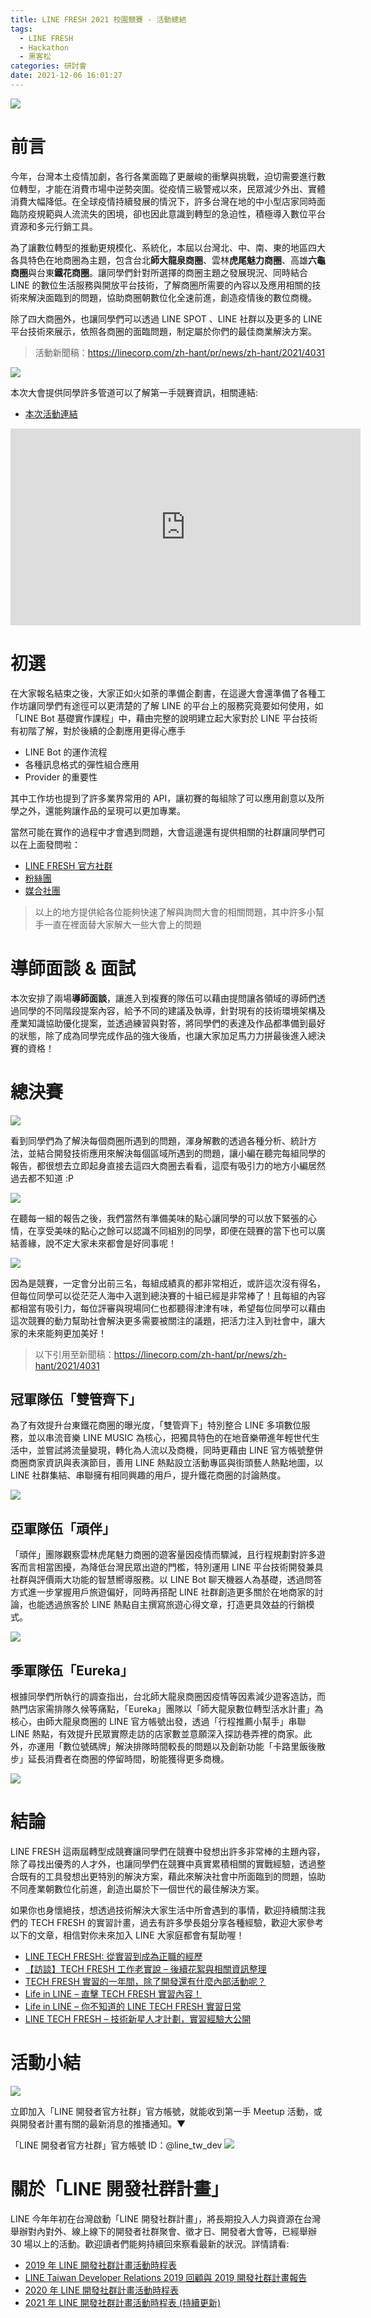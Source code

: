 ```yaml
---
title: LINE FRESH 2021 校園競賽 - 活動總結
tags:
  - LINE FRESH
  - Hackathon
  - 黑客松
categories: 研討會
date: 2021-12-06 16:01:27
---
```


![](https://nijialin.com/images/2021/fresh-2021/4.JPG)

# 前言

今年，台灣本土疫情加劇，各行各業面臨了更嚴峻的衝擊與挑戰，迫切需要進行數位轉型，才能在消費市場中逆勢突圍。從疫情三級警戒以來，民眾減少外出、實體消費大幅降低。在全球疫情持續發展的情況下，許多台灣在地的中小型店家同時面臨防疫規範與人流流失的困境，卻也因此意識到轉型的急迫性，積極導入數位平台資源和多元行銷工具。

為了讓數位轉型的推動更規模化、系統化，本屆以台灣北、中、南、東的地區四大各具特色在地商圈為主題，包含台北**師大龍泉商圈**、雲林**虎尾魅力商圈**、高雄**六龜商圈**與台東**鐵花商圈**。讓同學們針對所選擇的商圈主題之發展現況、同時結合 LINE 的數位生活服務與開放平台技術，了解商圈所需要的內容以及應用相關的技術來解決面臨到的問題，協助商圈朝數位化全速前進，創造疫情後的數位商機。

除了四大商圈外，也讓同學們可以透過 LINE SPOT 、LINE 社群以及更多的 LINE 平台技術來展示，依照各商圈的面臨問題，制定屬於你們的最佳商業解決方案。

> 活動新聞稿：https://linecorp.com/zh-hant/pr/news/zh-hant/2021/4031

![](https://nijialin.com/images/2021/fresh-2021/10.png)

本次大會提供同學許多管道可以了解第一手競賽資訊，相關連結:

- [本次活動連結](https://tw-fresh.line.me/)
<!-- more -->

<iframe width="560" height="315" src="https://www.youtube.com/embed/vBJ50m14dw0" title="YouTube video player" frameborder="0" allow="accelerometer; autoplay; clipboard-write; encrypted-media; gyroscope; picture-in-picture" allowfullscreen></iframe>

# 初選

在大家報名結束之後，大家正如火如荼的準備企劃書，在這邊大會還準備了各種工作坊讓同學們有途徑可以更清楚的了解 LINE 的平台上的服務究竟要如何使用，如「LINE Bot 基礎實作課程」中，藉由完整的說明建立起大家對於 LINE 平台技術有初階了解，對於後續的企劃應用更得心應手

<script async class="speakerdeck-embed" data-slide="24" data-id="0ec99040fbed4ad592fcf1c40dfa1f4e" data-ratio="1.77777777777778" src="//speakerdeck.com/assets/embed.js"></script>

- LINE Bot 的運作流程
- 各種訊息格式的彈性組合應用
- Provider 的重要性

<script async class="speakerdeck-embed" data-slide="6" data-id="0ec99040fbed4ad592fcf1c40dfa1f4e" data-ratio="1.77777777777778" src="//speakerdeck.com/assets/embed.js"></script>

其中工作坊也提到了許多業界常用的 API，讓初賽的每組除了可以應用創意以及所學之外，還能夠讓作品的呈現可以更加專業。

<script async class="speakerdeck-embed" data-slide="41" data-id="0ec99040fbed4ad592fcf1c40dfa1f4e" data-ratio="1.77777777777778" src="//speakerdeck.com/assets/embed.js"></script>

當然可能在實作的過程中才會遇到問題，大會這邊還有提供相關的社群讓同學們可以在上面發問啦：

- [LINE FRESH 官方社群](https://line.me/ti/g2/5HE7p2ZJqSWVmRhK0yf-yvulbn-ruJRM3cYVcw?utm_source=invitation&utm_medium=link_copy&utm_campaign=default)
- [粉絲團](https://www.facebook.com/LINEFRESHTW)
- [媒合社團](https://www.facebook.com/groups/1088588318552834)

> 以上的地方提供給各位能夠快速了解與詢問大會的相關問題，其中許多小幫手一直在裡面替大家解大一些大會上的問題

# 導師面談 & 面試

本次安排了兩場**導師面談**，讓進入到複賽的隊伍可以藉由提問讓各領域的導師們透過同學的不同階段提案內容，給予不同的建議及執導，針對現有的技術環境架構及產業知識協助優化提案，並透過練習與對答，將同學們的表達及作品都準備到最好的狀態，除了成為同學完成作品的強大後盾，也讓大家加足馬力力拼最後進入總決賽的資格！

# 總決賽

![](https://nijialin.com/images/2021/fresh-2021/1.JPG)

看到同學們為了解決每個商圈所遇到的問題，渾身解數的透過各種分析、統計方法，並結合開發技術應用來解決每個區域所遇到的問題，讓小編在聽完每組同學的報告，都很想去立即起身直接去這四大商圈去看看，這麼有吸引力的地方小編居然過去都不知道 :P

![](https://nijialin.com/images/2021/fresh-2021/3.JPG)

在聽每一組的報告之後，我們當然有準備美味的點心讓同學的可以放下緊張的心情，在享受美味的點心之餘可以認識不同組別的同學，即便在競賽的當下也可以廣結善緣，說不定大家未來都會是好同事呢！

![](https://nijialin.com/images/2021/fresh-2021/11.jpeg)

因為是競賽，一定會分出前三名，每組成績真的都非常相近，或許這次沒有得名，但每位同學可以從茫茫人海中入選到總決賽的十組已經是非常棒了！且每組的內容都相當有吸引力，每位評審與現場同仁也都聽得津津有味，希望每位同學可以藉由這次競賽的動力幫助社會解決更多需要被關注的議題，把活力注入到社會中，讓大家的未來能夠更加美好！

> 以下引用至新聞稿：https://linecorp.com/zh-hant/pr/news/zh-hant/2021/4031

## 冠軍隊伍「雙管齊下」

為了有效提升台東鐵花商圈的曝光度，「雙管齊下」特別整合 LINE 多項數位服務，並以串流音樂 LINE MUSIC 為核心，把獨具特色的在地音樂帶進年輕世代生活中，並嘗試將流量變現，轉化為人流以及商機，同時更藉由 LINE 官方帳號整併商圈商家資訊與表演節目，善用 LINE 熱點設立活動專區與街頭藝人熱點地圖，以 LINE 社群集結、串聯擁有相同興趣的用戶，提升鐵花商圈的討論熱度。

![](https://nijialin.com/images/2021/fresh-2021/first.png)

## 亞軍隊伍「頑伴」

「頑伴」團隊觀察雲林虎尾魅力商圈的遊客量因疫情而驟減，且行程規劃對許多遊客而言相當困擾，為降低台灣民眾出遊的門檻，特別運用 LINE 平台技術開發兼具社群與評價兩大功能的智慧嚮導服務。以 LINE Bot 聊天機器人為基礎，透過問答方式進一步掌握用戶旅遊偏好，同時再搭配 LINE 社群創造更多關於在地商家的討論，也能透過旅客於 LINE 熱點自主撰寫旅遊心得文章，打造更具效益的行銷模式。

![](https://nijialin.com/images/2021/fresh-2021/second.png)

## 季軍隊伍「Eureka」

根據同學們所執行的調查指出，台北師大龍泉商圈因疫情等因素減少遊客造訪，而熱門店家需排隊久候等痛點，「Eureka」團隊以「師大龍泉數位轉型活水計畫」為核心，由師大龍泉商圈的 LINE 官方帳號出發，透過「行程推薦小幫手」串聯 LINE 熱點，有效提升民眾實際走訪的店家數並意願深入探訪巷弄裡的商家。此外，亦運用「數位號碼牌」解決排隊時間較長的問題以及創新功能「卡路里飯後散步」延長消費者在商圈的停留時間，盼能獲得更多商機。

![](https://nijialin.com/images/2021/fresh-2021/third.png)

# 結論

LINE FRESH 這兩屆轉型成競賽讓同學們在競賽中發想出許多非常棒的主題內容，除了尋找出優秀的人才外，也讓同學們在競賽中真實累積相關的實戰經驗，透過整合既有的工具發想出更特別的解決方案，藉此來解決社會中所面臨到的問題，協助不同產業朝數位化前進，創造出屬於下一個世代的最佳解決方案。

<script async class="speakerdeck-embed" data-slide="52" data-id="0ec99040fbed4ad592fcf1c40dfa1f4e" data-ratio="1.77777777777778" src="//speakerdeck.com/assets/embed.js"></script>

如果你也身懷絕技，想透過技術解決大家生活中所會遇到的事情，歡迎持續關注我們的 TECH FRESH 的實習計畫，過去有許多學長姐分享各種經驗，歡迎大家參考以下的文章，相信對你未來加入 LINE 大家庭都會有幫助喔！

- [LINE TECH FRESH: 從實習到成為正職的經歷](https://engineering.linecorp.com/zh-hant/blog/from-line-tech-fresh-to-liner/)
- [【訪談】TECH FRESH 工作老實說 – 後續花絮與相關資訊整理](https://engineering.linecorp.com/zh-hant/blog/what-is-tech-fresh-interview/)
- [TECH FRESH 實習的一年間，除了開發還有什麼內部活動呢？](https://engineering.linecorp.com/zh-hant/blog/line-tech-fresh-2020-graduate/)
- [Life in LINE – 直擊 TECH FRESH 實習內容！](https://engineering.linecorp.com/zh-hant/blog/life-in-line-tech-fresh-sharing/)
- [Life in LINE – 你不知道的 LINE TECH FRESH 實習日常](https://engineering.linecorp.com/zh-hant/blog/line-tech-fresh-2021/)
- [LINE TECH FRESH – 技術新星人才計劃，實習經驗大公開](https://engineering.linecorp.com/zh-hant/blog/tech-fresh-2020/)

# 活動小結

![](https://nijialin.com/images/2021/fresh-2021/5.JPG)

立即加入「LINE 開發者官方社群」官方帳號，就能收到第一手 Meetup 活動，或與開發者計畫有關的最新消息的推播通知。▼

「LINE 開發者官方社群」官方帳號 ID：@line_tw_dev
![](https://www.evanlin.com/images/2020/line-tw-dev-qr.png)

# 關於「LINE 開發社群計畫」

LINE 今年年初在台灣啟動「LINE 開發社群計畫」，將長期投入人力與資源在台灣舉辦對內對外、線上線下的開發者社群聚會、徵才日、開發者大會等，已經舉辦 30 場以上的活動。歡迎讀者們能夠持續回來察看最新的狀況。詳情請看:

- [2019 年 LINE 開發社群計畫活動時程表](https://engineering.linecorp.com/zh-hant/blog/line-taiwan-developer-relations-2019-plan/)
- [LINE Taiwan Developer Relations 2019 回顧與 2019 開發社群計畫報告](https://engineering.linecorp.com/zh-hant/blog/line-taiwan-developer-relations-2019/)
- [2020 年 LINE 開發社群計畫活動時程表](https://engineering.linecorp.com/zh-hant/blog/2020-line-tw-devrel/)
- [2021 年 LINE 開發社群計畫活動時程表 (持續更新)](https://engineering.linecorp.com/zh-hant/blog/2021-line-tw-devrel/)

<style>
  section.compact {
    font-size: 150%  
  }
  img[alt~="center"] {
    display: block;
    margin: 0 auto;
  }
</style>

